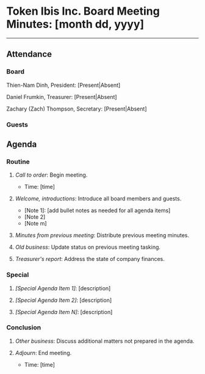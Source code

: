 # Token Ibis Inc. Board Meeting Minutes: [month dd, yyyy]
---

## Attendance

### Board

Thien-Nam Dinh, President: [Present|Absent]

Daniel Frumkin, Treasurer: [Present|Absent]

Zachary (Zach) Thompson, Secretary: [Present|Absent]

### Guests

## Agenda

### Routine

1. *Call to order*: Begin meeting.

   * Time: [time]

2. *Welcome, introductions*: Introduce all board members and
   guests.

   * [Note 1]: [add bullet notes as needed for all agenda items]
   * [Note 2]
   * [Note m]

3. *Minutes from previous meeting*: Distribute previous meeting
   minutes.
   
4. *Old business*: Update status on previous meeting tasking.

5. *Treasurer's report*: Address the state of company finances.

### Special

1. *[Special Agenda Item 1]*: [description]

2. *[Special Agenda Item 2]*: [description]

3. *[Special Agenda Item N]*: [description]

### Conclusion

1. *Other business*: Discuss additional matters not prepared in the
   agenda.

2. *Adjourn*: End meeting.
   * Time: [time]
